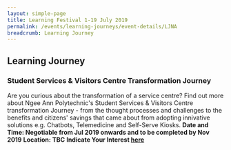 ```yaml
---
layout: simple-page
title: Learning Festival 1-19 July 2019
permalink: /events/learning-journeys/event-details/LJNA
breadcrumb: Learning Journey
---
```


## Learning Journey 
### Student Services & Visitors Centre Transformation Journey 

Are you curious about the transformation of a service centre? Find out more about Ngee Ann Polytechnic's Student Services & Visitors Centre transformation Journey - from the thought processes and challenges to the benefits and citizens' savings that came about from adopting innivative solutions e.g. Chatbots, Telemedicine and Self-Serve Kiosks. 
**Date and Time: Negotiable from Jul 2019 onwards and to be completed by Nov 2019** 
**Location: TBC** 
**Indicate Your Interest [here](https://www.eventbrite.sg/e/step-into-my-shoes-making-a-difference-as-a-probation-officer-tickets-61082209533)** 


